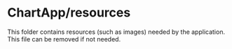 # ChartApp/resources

This folder contains resources (such as images) needed by the application. This file can
be removed if not needed.
